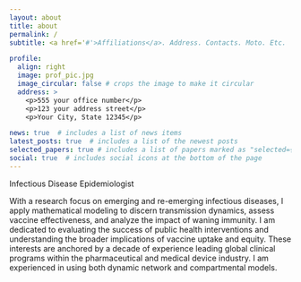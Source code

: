 ```yaml
---
layout: about
title: about
permalink: /
subtitle: <a href='#'>Affiliations</a>. Address. Contacts. Moto. Etc.

profile:
  align: right
  image: prof_pic.jpg
  image_circular: false # crops the image to make it circular
  address: >
    <p>555 your office number</p>
    <p>123 your address street</p>
    <p>Your City, State 12345</p>

news: true  # includes a list of news items
latest_posts: true  # includes a list of the newest posts
selected_papers: true # includes a list of papers marked as "selected={true}"
social: true  # includes social icons at the bottom of the page
---
```


Infectious Disease Epidemiologist

With a research focus on emerging and re-emerging infectious diseases, I apply mathematical modeling to discern transmission dynamics, assess vaccine effectiveness, and analyze the impact of waning immunity. I am dedicated to evaluating the success of public health interventions and understanding the broader implications of vaccine uptake and equity. These interests are anchored by a decade of experience leading global clinical programs within the pharmaceutical and medical device industry. I am experienced in using both dynamic network and compartmental models. 
